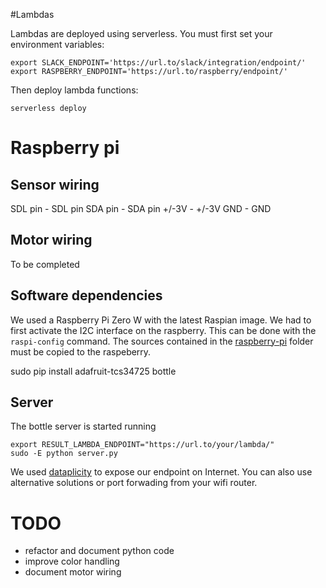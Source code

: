#Lambdas

Lambdas are deployed using serverless. You must first set your environment variables:
```
export SLACK_ENDPOINT='https://url.to/slack/integration/endpoint/'
export RASPBERRY_ENDPOINT='https://url.to/raspberry/endpoint/'
```
Then deploy lambda functions:
```
serverless deploy
```

# Raspberry pi

## Sensor wiring

SDL pin -  SDL pin
SDA pin -  SDA pin
+/-3V   -  +/-3V
GND     -  GND

## Motor wiring

To be completed

## Software dependencies

We used a Raspberry Pi Zero W with the latest Raspian image. 
We had to first activate the I2C interface on the raspberry. This can be done with the ``` raspi-config ``` command.
The sources contained in the [raspberry-pi](raspberry-pi/) folder must be copied to the raspeberry.

sudo pip install adafruit-tcs34725 bottle

## Server

The bottle server is started running

```
export RESULT_LAMBDA_ENDPOINT="https://url.to/your/lambda/"
sudo -E python server.py
```

We used [dataplicity](http://dataplicity.com/) to expose our endpoint on Internet. You can also use alternative solutions or port forwading from your wifi router.

# TODO

- refactor and document python code
- improve color handling
- document motor wiring
